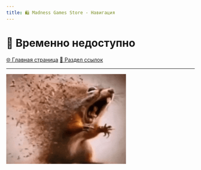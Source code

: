 ```yaml
---
title: 🛍️ Madness Games Store - Навигация
---
```


<link rel="stylesheet" href="css/style.css">

# 🚧 Временно недоступно

<a href="./index.html" class="button-link">🌐 Главная страница</a>
<a href="./links.html" class="button-link">🔗 Раздел ссылок</a>

- - - - -

![Ash](https://github.com/GamzeeChert/gamzeechert.github.io/blob/main/_madnessgamesstore%2F_pictures%2FAsh.gif?raw=true)